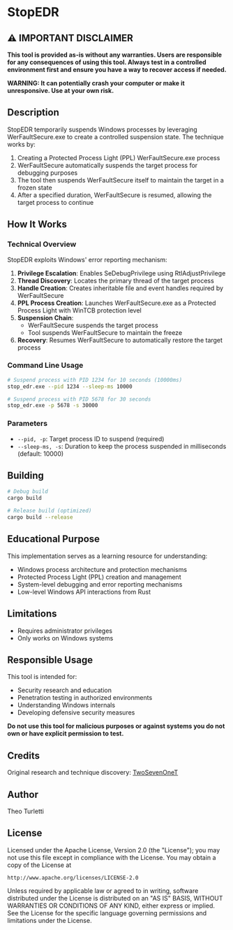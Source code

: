 # StopEDR

## ⚠️ IMPORTANT DISCLAIMER

**This tool is provided as-is without any warranties. Users are responsible for any consequences of using this tool. Always test in a controlled environment first and ensure you have a way to recover access if needed.**

**WARNING: It can potentially crash your computer or make it unresponsive. Use at your own risk.**

## Description

StopEDR temporarily suspends Windows processes by leveraging WerFaultSecure.exe to create a controlled suspension state. The technique works by:

1. Creating a Protected Process Light (PPL) WerFaultSecure.exe process
2. WerFaultSecure automatically suspends the target process for debugging purposes
3. The tool then suspends WerFaultSecure itself to maintain the target in a frozen state
4. After a specified duration, WerFaultSecure is resumed, allowing the target process to continue

## How It Works

### Technical Overview

StopEDR exploits Windows' error reporting mechanism:

1. **Privilege Escalation**: Enables SeDebugPrivilege using RtlAdjustPrivilege
2. **Thread Discovery**: Locates the primary thread of the target process
3. **Handle Creation**: Creates inheritable file and event handles required by WerFaultSecure
4. **PPL Process Creation**: Launches WerFaultSecure.exe as a Protected Process Light with WinTCB protection level
5. **Suspension Chain**:
   - WerFaultSecure suspends the target process
   - Tool suspends WerFaultSecure to maintain the freeze
6. **Recovery**: Resumes WerFaultSecure to automatically restore the target process

### Command Line Usage

```bash
# Suspend process with PID 1234 for 10 seconds (10000ms)
stop_edr.exe --pid 1234 --sleep-ms 10000

# Suspend process with PID 5678 for 30 seconds
stop_edr.exe -p 5678 -s 30000
```

### Parameters

- `--pid, -p`: Target process ID to suspend (required)
- `--sleep-ms, -s`: Duration to keep the process suspended in milliseconds (default: 10000)

## Building

```bash
# Debug build
cargo build

# Release build (optimized)
cargo build --release
```

## Educational Purpose

This implementation serves as a learning resource for understanding:

- Windows process architecture and protection mechanisms
- Protected Process Light (PPL) creation and management
- System-level debugging and error reporting mechanisms
- Low-level Windows API interactions from Rust

## Limitations

- Requires administrator privileges
- Only works on Windows systems

## Responsible Usage

This tool is intended for:

- Security research and education
- Penetration testing in authorized environments
- Understanding Windows internals
- Developing defensive security measures

**Do not use this tool for malicious purposes or against systems you do not own or have explicit permission to test.**

## Credits

Original research and technique discovery: [TwoSevenOneT](https://github.com/TwoSevenOneT)

## Author

Theo Turletti

## License

Licensed under the Apache License, Version 2.0 (the "License");
you may not use this file except in compliance with the License.
You may obtain a copy of the License at

    http://www.apache.org/licenses/LICENSE-2.0

Unless required by applicable law or agreed to in writing, software
distributed under the License is distributed on an "AS IS" BASIS,
WITHOUT WARRANTIES OR CONDITIONS OF ANY KIND, either express or implied.
See the License for the specific language governing permissions and
limitations under the License.

